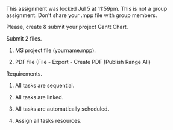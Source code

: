 
This assignment was locked Jul 5 at 11:59pm.
This is not a group assignment. Don't share your .mpp file with group members. 

Please, create & submit your project Gantt Chart.

Submit 2 files. 

1. MS project file (yourname.mpp).

2. PDF file (File - Export - Create PDF (Publish Range All) 

Requirements.

1. All tasks are sequential.

2. All tasks are linked. 

3. All tasks are automatically scheduled. 

4. Assign all tasks resources. 

